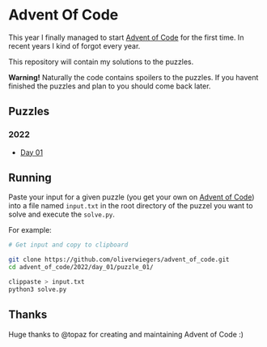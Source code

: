 # Advent Of Code

This year I finally managed to start [Advent of Code](https://adventofcode.com/)
for the first time. In recent years I kind of forgot every year.

This repository will contain my solutions to the puzzles.

**Warning!** Naturally the code contains spoilers to the puzzles. If you havent
finished the puzzles and plan to you should come back later.

## Puzzles

### 2022

- [Day 01](./2022/day_01)


## Running

Paste your input for a given puzzle (you get your own on
[Advent of Code](https://adventofcode.com/)) into a file named `input.txt` in
the root directory of the puzzel you want to solve and execute the `solve.py`.

For example:

```bash
# Get input and copy to clipboard

git clone https://github.com/oliverwiegers/advent_of_code.git
cd advent_of_code/2022/day_01/puzzle_01/

clippaste > input.txt
python3 solve.py
```

## Thanks

Huge thanks to @topaz for creating and maintaining Advent of Code :)
